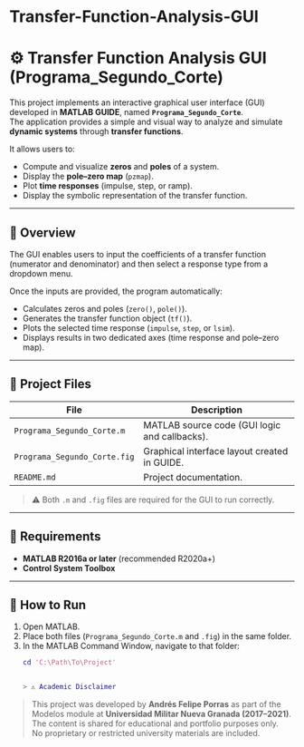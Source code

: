 # Transfer-Function-Analysis-GUI
# ⚙️ Transfer Function Analysis GUI (Programa_Segundo_Corte)

This project implements an interactive graphical user interface (GUI) developed in **MATLAB GUIDE**, named **`Programa_Segundo_Corte`**.  
The application provides a simple and visual way to analyze and simulate **dynamic systems** through **transfer functions**.

It allows users to:
- Compute and visualize **zeros** and **poles** of a system.
- Display the **pole–zero map** (`pzmap`).
- Plot **time responses** (impulse, step, or ramp).
- Display the symbolic representation of the transfer function.

---

## 🧠 Overview

The GUI enables users to input the coefficients of a transfer function (numerator and denominator) and then select a response type from a dropdown menu.

Once the inputs are provided, the program automatically:
- Calculates zeros and poles (`zero()`, `pole()`).
- Generates the transfer function object (`tf()`).
- Plots the selected time response (`impulse`, `step`, or `lsim`).
- Displays results in two dedicated axes (time response and pole–zero map).

---

## 📂 Project Files

| File | Description |
|------|--------------|
| `Programa_Segundo_Corte.m` | MATLAB source code (GUI logic and callbacks). |
| `Programa_Segundo_Corte.fig` | Graphical interface layout created in GUIDE. |
| `README.md` | Project documentation. |

> ⚠️ Both `.m` and `.fig` files are required for the GUI to run correctly.

---

## 🧰 Requirements

- **MATLAB R2016a or later** (recommended R2020a+)
- **Control System Toolbox**

---

## 🚀 How to Run

1. Open MATLAB.
2. Place both files (`Programa_Segundo_Corte.m` and `.fig`) in the same folder.
3. In the MATLAB Command Window, navigate to that folder:
   ```matlab
   cd 'C:\Path\To\Project'


   > ⚠️ Academic Disclaimer  
> This project was developed by **Andrés Felipe Porras** as part of the  
> Modelos module at **Universidad Militar Nueva Granada (2017–2021)**.  
> The content is shared for educational and portfolio purposes only.  
> No proprietary or restricted university materials are included.
